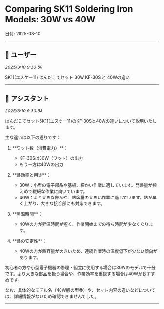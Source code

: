 # Comparing SK11 Soldering Iron Models: 30W vs 40W

日付: 2025-03-10

---

## 👤 ユーザー
*2025/3/10 9:30:50*

SK11(エスケー11) はんだこてセット 30W KF-30S  と 40Wの違い

---

## 🤖 アシスタント
*2025/3/10 9:30:58*

はんだこてセットSK11(エスケー11)のKF-30Sと40Wの違いについて説明いたします。

主な違いは以下の通りです：

1. \*\*ワット数（消費電力）\*\*：
   - KF-30Sは30W（ワット）の出力
   - もう一方は40Wの出力

2. \*\*熱効率と用途\*\*：
   - 30W：小型の電子部品や基板、細かい作業に適しています。発熱量が控えめで繊細な作業に向いています。
   - 40W：より大きな部品や、熱容量の大きい作業に適しています。熱が早く上がり、大きな接合部にも対応できます。

3. \*\*昇温時間\*\*：
   - 40Wの方が昇温時間が短く、作業開始までの待ち時間が少なくなります。

4. \*\*熱の安定性\*\*：
   - 40Wの方が熱容量が大きいため、連続作業時の温度低下が少ない傾向があります。

初心者の方や小型電子機器の修理・組立に使用する場合は30Wのモデルで十分です。より大きな部品を扱う場合や、作業効率を重視する場合は40Wがおすすめです。

なお、具体的なモデル名（40W版の型番）や、セット内容の違いなどについては、詳細情報がないため確認できませんでした。

---

